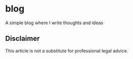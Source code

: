 # blog
A simple blog where I write thoughts and ideas

## Disclaimer 
This article is not a substitute for professional legal advice.
